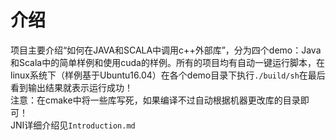 # 介绍
项目主要介绍“如何在JAVA和SCALA中调用c++外部库”，分为四个demo：Java和Scala中的简单样例和使用cuda的样例。所有的项目均有自动一键运行脚本，在linux系统下（样例基于Ubuntu16.04）在各个demo目录下执行`./build/sh`在最后看到输出结果就表示运行成功！  
注意：在cmake中将一些库写死，如果编译不过自动根据机器更改库的目录即可！  
JNI详细介绍见`Introduction.md`